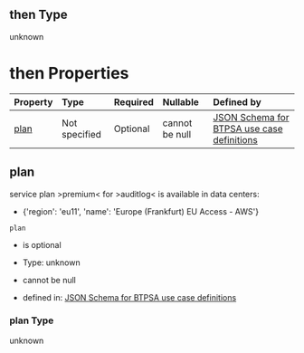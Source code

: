 ## then Type

unknown

# then Properties

| Property      | Type          | Required | Nullable       | Defined by                                                                                                                                                                                                                                      |
| :------------ | :------------ | :------- | :------------- | :---------------------------------------------------------------------------------------------------------------------------------------------------------------------------------------------------------------------------------------------- |
| [plan](#plan) | Not specified | Optional | cannot be null | [JSON Schema for BTPSA use case definitions](btpsa-usecase-properties-services-items-allof-1-then-allof-11-then-allof-0-then-properties-plan.md "undefined#/properties/services/items/allOf/1/then/allOf/11/then/allOf/0/then/properties/plan") |

## plan

service plan >premium< for >auditlog< is available in data centers:

*   {'region': 'eu11', 'name': 'Europe (Frankfurt) EU Access - AWS'}

`plan`

*   is optional

*   Type: unknown

*   cannot be null

*   defined in: [JSON Schema for BTPSA use case definitions](btpsa-usecase-properties-services-items-allof-1-then-allof-11-then-allof-0-then-properties-plan.md "undefined#/properties/services/items/allOf/1/then/allOf/11/then/allOf/0/then/properties/plan")

### plan Type

unknown

